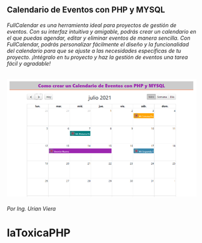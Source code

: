 ##   Calendario de Eventos con PHP y MYSQL

###### FullCalendar es una herramienta ideal para proyectos de gestión de eventos. Con su interfaz intuitiva y amigable, podrás crear un calendario en el que puedas agendar, editar y eliminar eventos de manera sencilla. Con FullCalendar, podrás personalizar fácilmente el diseño y la funcionalidad del calendario para que se ajuste a las necesidades específicas de tu proyecto. ¡Intégralo en tu proyecto y haz la gestión de eventos una tarea fácil y agradable!

![](https://raw.githubusercontent.com/urian121/imagenes-proyectos-github/master/calendario_con_full_calendar_urain_viera_webdeveloper.PNG)


###### Por Ing. Urian Viera

# laToxicaPHP
